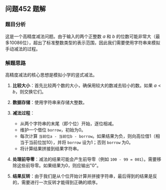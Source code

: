 ## 问题452 题解

### 题目分析

这是一个高精度减法问题。由于输入的两个正整数 $a$ 和 $b$ 的位数可能非常大（最多10086位），超出了标准整数类型的表示范围，因此我们需要使用字符串来模拟手动减法的过程。

### 解题思路

高精度减法的核心思想是模拟小学的竖式减法。

1.  **比较大小**：首先比较两个数的大小，确保用较大的数减去较小的数。如果 $a < b$，则交换它们。

2.  **数据存储**：使用字符串来存储大整数。

3.  **减法过程**：
    - 从两个字符串的末尾（即个位）开始，逐位相减。
    - 维护一个借位 `borrow`，初始为0。
    - 每次计算 `当前位a - 当前位b - borrow`。如果结果为负，则向高位借1（相当于当前位加10），并将 `borrow` 设为1；否则 `borrow` 为0。
    - 将计算结果拼接到结果字符串。

4.  **处理前导零**：减法的结果可能会产生前导零（例如 `100 - 99 = 001`）。需要移除这些前导零。如果结果为0，则应输出"0"。

5.  **结果反转**：由于我们是从个位开始计算并拼接字符串，最后得到的结果是反的，需要进行一次反转才能得到正确的顺序。
